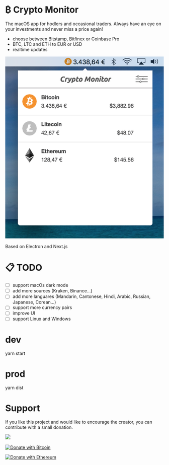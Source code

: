 # ₿ Crypto Monitor

The macOS app for hodlers and occasional traders. Always have an eye on your investments and never miss a price again!


- choose between Bitstamp, Bitfinex or Coinbase Pro
- BTC, LTC and ETH to EUR or USD
- realtime updates

![](screen.png)

Based on Electron and Next.js

# 📋 TODO

- [ ] support macOs dark mode
- [ ] add more sources (Kraken, Binance...)
- [ ] add more languares (Mandarin, Cantonese, Hindi, Arabic, Russian, Japanese, Corean...)
- [ ] support more currency pairs
- [ ] improve UI
- [ ] support Linux and Windows

# dev

yarn start

# prod

yarn dist

# Support

If you like this project and would like to encourage the creator, you can contribute with a small donation.

[<img src="https://www.buymeacoffee.com/assets/img/guidelines/download-assets-sm-2.svg">](https://www.buymeacoffee.com/littletower)


[![Donate with Bitcoin](https://en.cryptobadges.io/badge/small/1Py7RRgDXQfH3XssdqJk3WcHr2nhtEfybE)](https://en.cryptobadges.io/donate/1Py7RRgDXQfH3XssdqJk3WcHr2nhtEfybE)

[![Donate with Ethereum](https://en.cryptobadges.io/badge/small/0x855Ea634bFc572653Fee0C66c4bC738d0B79f01F)](https://en.cryptobadges.io/donate/0x855Ea634bFc572653Fee0C66c4bC738d0B79f01F)
